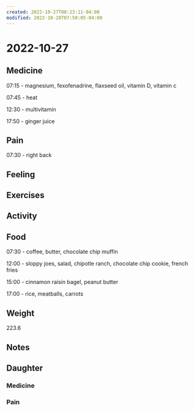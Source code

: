 ```yaml
---
created: 2022-10-27T08:23:11-04:00
modified: 2022-10-28T07:50:05-04:00
---
```


# 2022-10-27

## Medicine

07:15 - magnesium, fexofenadrine, flaxseed oil, vitamin D, vitamin c 

07:45 - heat

12:30 - multivitamin

17:50 - ginger juice 

## Pain

07:30 - right back

## Feeling


## Exercises


## Activity


## Food

07:30 - coffee, butter, chocolate chip muffin 

12:00 - sloppy joes, salad, chipotle ranch, chocolate chip cookie, french fries

15:00 - cinnamon raisin bagel, peanut butter

17:00 - rice, meatballs, carrots

## Weight

223.6

## Notes

## Daughter


### Medicine


### Pain

